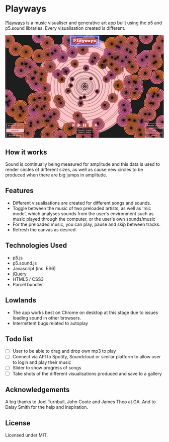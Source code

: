 # Playways

[Playways](https://katshaze.github.io/playways) is a music visualiser and generative art app built using the p5 and p5.sound libraries. Every visualisation created is different.

![Playways screenshot](images/Ratatat_Desert-Eagle.png)

## How it works
Sound is continually being measured for amplitude and this data is used to render circles of different sizes, as well as cause new circles to be produced when there are big jumps in amplitude.

## Features
* Different visualisations are created for different songs and sounds.
* Toggle between the music of two preloaded artists, as well as 'mic mode', which analyses sounds from the user's environment such as music played through the computer, or the user's own sounds/music
* For the preloaded music, you can play, pause and skip between tracks.
* Refresh the canvas as desired.

## Technologies Used
* p5.js
* p5.sound.js
* Javascript (inc. ES6)
* jQuery
* HTML5 / CSS3
* Parcel bundler

## Lowlands
* The app works best on Chrome on desktop at this stage due to issues loading sound in other browsers.
* Intermittent bugs related to autoplay

## Todo list
- [ ] User to be able to drag and drop own mp3 to play
- [ ] Connect via API to Spotify, Soundcloud or similar platform to allow user to login and play their music
- [ ] Slider to show progress of songs
- [ ] Take shots of the different visualisations produced and save to a gallery

## Acknowledgements
A big thanks to Joel Turnbull, John Coote and James Theo at GA. And to Daisy Smith for the help and inspiration.

## License
Licensed under MIT.
